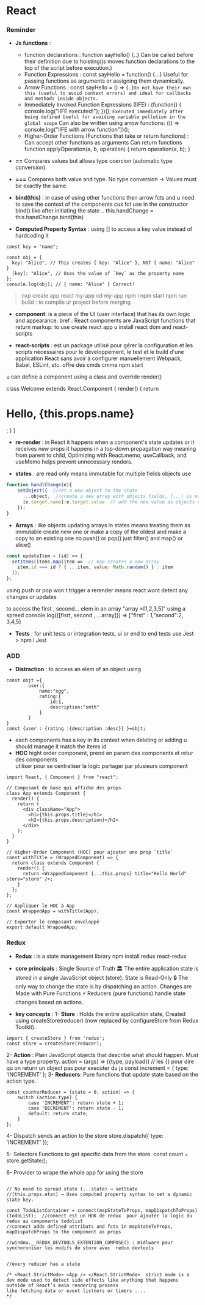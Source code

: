 # React 

### Reminder 
- **Js functions** :
   - function declarations : function sayHello() {..} Can be called before their definition due to hoisting(js moves function declarations to the top of the script before execution.)
   - Function Expressions : const sayHello = function() {...} Useful for passing functions as arguments or assigning them dynamically.
   - Arrow Functions : const sayHello = () =>  {..}``Do not have their own this (useful to avoid context errors) and ideal for callbacks and methods inside objects.``
   - Immediately Invoked Function Expressions (IIFE) :  (function() {
   console.log("IIFE executed!");
   })();  ``Executed immediately after being defined Useful for avoiding variable pollution in the global scope`` Can also be written using arrow functions: (() => console.log("IIFE with arrow function"))();
   - Higher-Order Functions (Functions that take or return functions) : Can accept other functions as arguments Can return functions function applyOperation(a, b, operation) {
   return operation(a, b);
    }
- **==** Compares values but allows type coercion (automatic type conversion).
- **===** Compares both value and type. No type conversion → Values must be exactly the same.
-  **bind(this)** : in case of using other functions then arrow fcts and  u need to save the context of the components cux fct use in the constructor bind() like after initiating the state   .. this.handChange = this.handChange.bind(this)

-  **Computed Property Syntax** : using [] to access a key value instead of hardcoding it 
````JS
const key = "name";

const obj = {
  key: "Alice", // This creates { key: "Alice" }, NOT { name: "Alice" }
  [key]: "Alice", // Uses the value of `key` as the property name
};
console.log(obj); // { name: "Alice" } Correct!
````    
> nxp create app react my-app
> cd my-app
> npm i
> npm start
> npm run build : to compile ur project before merging

-  **component**: is a piece of the UI (user interface) that has its own logic and appearance.
bref : React components are JavaScript functions that return markup:
to use create react app u  install react dom and  react-scripts 

- **react-scripts** : est un package utilisé  pour gérer la configuration 
et les scripts nécessaires pour le développement, le test et le build
d'une application React sans avoir à configurer manuellement Webpack, 
Babel, ESLint, etc. offre des cmds cmme npm start 

u can define a component using a class and override render()

class Welcome extends React.Component {
  render() {
    return <h1>Hello, {this.props.name}</h1>;
  }
}

- **re-render** : in React it happens when a component's state updates or it receives new props
it happens in a top-down propagation way meaning from parent to child, Optimizing with React.memo, useCallback, and useMemo helps prevent unnecessary renders.

- **states** : are read only means immutable for multiple fields objects use
````javascript
function handlChange(e){
    setObject({  //set a new object to the state 
      ...object,  //create a new array with objects fields, (...) is named spreed
      [e.target.name]:e.target.value  // add the new value as objects name
    });
}
````
- **Arrays** : like objects updating arrays in states means treating them as immutable 
create new one or make a copy of the oldest and make a copy to an existing one
no push() or pop()  just filter() and map() or slice()
````javascript 
const updateItem = (id) => {
  setItems(items.map(item =>  // map creates a new array
    item.id === id ? { ...item, value: Math.random() } : item
  ));
};
````
using push or pop won t trigger a rerender means react wont detect any changes or updates 

to access the first , second... elem in an array "array =[1,2,3,5]" using a spreed 
console.log({[fisrt, second , ...array]})  => ["first" : 1,"second":2, 3,4,5]

-  **Tests** : for unit tests or integration tests, ui or end to end tests
use Jest > npm i Jest

### ADD 

- **Distraction** : to access an elem of an object using 
```Js
const objt ={
        user:{
            name:"egg",
            rating:{
                id:1,
                description:"smth"
            }
        }
}
const {user : {rating :{description :desc}} }=objt;
```

- each components has a key in its context when deleting or adding u should manage it match the items id 
- **HOC** hight order component, prend en param des components et retur des components  
utiliser pour se centraliser la logic partager par plusieurs component 
````JS
import React, { Component } from "react";

// Composant de base qui affiche des props
class App extends Component {
  render() {
    return (
      <div className="App">
        <h1>{this.props.title}</h1>
        <h2>{this.props.description}</h2>
      </div>
    );
  }
}

// Higher-Order Component (HOC) pour ajouter une prop `title`
const withTitle = (WrappedComponent) => {
  return class extends Component {
    render() {
      return <WrappedComponent {...this.props} title="Hello World" store="store" />;
    }
  };
};

// Appliquer le HOC à App
const WrappedApp = withTitle(App);

// Exporter le composant enveloppé
export default WrappedApp;
````

### Redux

- **Redux** : is a state management library 
npm install redux react-redux 
- **core principals** :
Single Source of Truth 🏛
The entire application state is stored in a single JavaScript object (store).
State is Read-Only 🔒
The only way to change the state is by dispatching an action.
Changes are Made with Pure Functions ⚡
Reducers (pure functions) handle state changes based on actions.

- **key concepts** :
1- **Store** : Holds the entire application state, Created using createStore(reducer) (now replaced by configureStore from Redux Toolkit). 
````Js
import { createStore } from 'redux';
const store = createStore(reducer);
````
2- **Action** : Plain JavaScript objects that describe what should happen.
Must have a type property.
action = (args) => ({type, payload}) // les {} pour dire qu on return un object pas pour executer du js
const increment = { type: 'INCREMENT' }; 
3- **Reducers**: Pure functions that update state based on the action type.
````JS
const counterReducer = (state = 0, action) => {
    switch (action.type) {
        case 'INCREMENT': return state + 1;
        case 'DECREMENT': return state - 1;
        default: return state;
    }
};
````
4- Dispatch
sends an action to the store store.dispatch({ type: 'INCREMENT' });

5- Selectors 
Functions to get specific data from the store. const count = store.getState();

6- Provider 
to wrape the whole app for using the store 


````JS

// No need to spread state (...state) → setState
//[this.props.etat] → Uses computed property syntax to set a dynamic state key.

const TodoListContainer = connect(mapStateToProps, mapDispatchToProps)(TodoList);  //connect est un HOK de redux  pour ajouter la logic du redux au components todolist
//connect adds defined attributs and fcts in mapStateToProps, mapDispatchProps to the component as props 

//window.__REDUX_DEVTOOLS_EXTENTION_COMPOSE() : midlware pour synchoroniser les modifs de store avec  redux devtools


//every reducer has a state 

/* <React.StrictMode> <App /> </React.StrictMode>  strict mode is a dev mode used to detect side effects like anything that happens 
outside of React’s main rendering process 
like fetching data or event listners or timers ....
*/
````